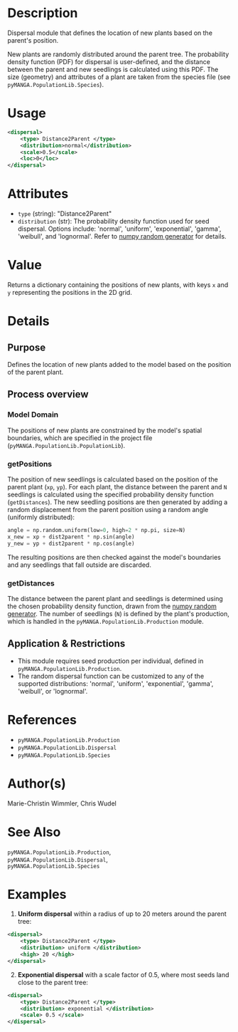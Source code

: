 # Description

Dispersal module that defines the location of new plants based on the parent's position.

New plants are randomly distributed around the parent tree. 
The probability density function (PDF) for dispersal is user-defined, and the distance between the parent and new seedlings is calculated using this PDF.
The size (geometry) and attributes of a plant are taken from the species file (see ``pyMANGA.PopulationLib.Species``).

# Usage

```xml
<dispersal>
    <type> Distance2Parent </type>
    <distribution>normal</distribution>
    <scale>0.5</scale>
    <loc>0</loc>
</dispersal>
```

# Attributes

- ``type`` (string): "Distance2Parent"
- ``distribution`` (str): The probability density function used for seed dispersal. 
Options include: 'normal', 'uniform', 'exponential', 'gamma', 'weibull', and 'lognormal'. 
Refer to [numpy random generator](https://numpy.org/doc/stable/reference/random/legacy.html) for details.

# Value

Returns a dictionary containing the positions of new plants, with keys `x` and `y` representing the positions in the 2D grid.

# Details
## Purpose

Defines the location of new plants added to the model based on the position of the parent plant.

## Process overview
### Model Domain

The positions of new plants are constrained by the model's spatial boundaries, which are specified in the project file (`pyMANGA.PopulationLib.PopulationLib`).

### getPositions

The position of new seedlings is calculated based on the position of the parent plant (`xp`, `yp`). 
For each plant, the distance between the parent and `N` seedlings is calculated using the specified probability density function (`getDistances`). 
The new seedling positions are then generated by adding a random displacement from the parent position using a random angle (uniformly distributed):

```python
angle = np.random.uniform(low=0, high=2 * np.pi, size=N)
x_new = xp + dist2parent * np.sin(angle)
y_new = yp + dist2parent * np.cos(angle)
```

The resulting positions are then checked against the model's boundaries and any seedlings that fall outside are discarded.

### getDistances

The distance between the parent plant and seedlings is determined using the chosen probability density function, drawn from the [numpy random generator](https://numpy.org/doc/stable/reference/random/legacy.html).
The number of seedlings (`N`) is defined by the plant's production, which is handled in the `pyMANGA.PopulationLib.Production` module. 

## Application & Restrictions

- This module requires seed production per individual, defined in ``pyMANGA.PopulationLib.Production``.
- The random dispersal function can be customized to any of the supported distributions: 'normal', 'uniform', 'exponential', 'gamma', 'weibull', or 'lognormal'.

# References

- `pyMANGA.PopulationLib.Production`
- `pyMANGA.PopulationLib.Dispersal`
- `pyMANGA.PopulationLib.Species`

# Author(s)

Marie-Christin Wimmler, Chris Wudel

# See Also

``pyMANGA.PopulationLib.Production``,  
``pyMANGA.PopulationLib.Dispersal``,  
``pyMANGA.PopulationLib.Species``

# Examples

1. **Uniform dispersal** within a radius of up to 20 meters around the parent tree:

```xml
<dispersal>
    <type> Distance2Parent </type>
    <distribution> uniform </distribution>
    <high> 20 </high>
</dispersal>
```

2. **Exponential dispersal** with a scale factor of 0.5, where most seeds land close to the parent tree:

```xml
<dispersal>
    <type> Distance2Parent </type>
    <distribution> exponential </distribution>
    <scale> 0.5 </scale>
</dispersal>
```